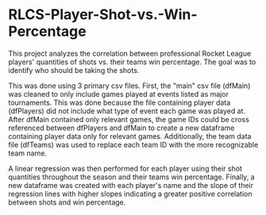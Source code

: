 # RLCS-Player-Shot-vs.-Win-Percentage

This project analyzes the correlation between professional Rocket League players' quantities of shots vs. their teams win percentage. The goal was to identify who should be taking the shots. 

This was done using 3 primary csv files. First, the "main" csv file (dfMain) was cleaned to only include games played at events listed as major tournaments. This was done because the file containing player data (dfPlayers) did not include what type of event each game was played at. After dfMain contained only relevant games, the game IDs could be cross referenced between dfPlayers and dfMain to create a new dataframe containing player data only for relevant games. Additionally, the team data file (dfTeams) was used to replace each team ID with the more recognizable team name.

A linear regression was then performed for each player using their shot quantities throughout the season and their teams win percentage. Finally, a new dataframe was created with each player's name and the slope of their regression lines with higher slopes indicating a greater positive correlation between shots and win percentage.
